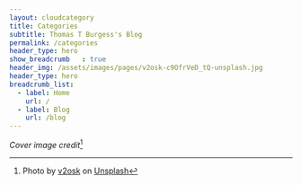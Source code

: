 ```yaml
---
layout: cloudcategory
title: Categories
subtitle: Thomas T Burgess's Blog
permalink: /categories
header_type: hero
show_breadcrumb   : true
header_img: /assets/images/pages/v2osk-c9OfrVeD_tQ-unsplash.jpg
header_type: hero
breadcrumb_list:
  - label: Home
    url: /
  - label: Blog
    url: /blog
---
```


_Cover image credit_[^1]

[^1]: Photo by <a href="https://unsplash.com/@v2osk?utm_content=creditCopyText&utm_medium=referral&utm_source=unsplash">v2osk</a> on <a href="https://unsplash.com/photos/assorted-food-in-socks-c9OfrVeD_tQ?utm_content=creditCopyText&utm_medium=referral&utm_source=unsplash">Unsplash</a>
  
